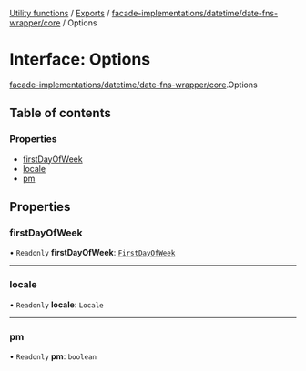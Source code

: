 [Utility functions](../index.md) / [Exports](../modules.md) / [facade-implementations/datetime/date-fns-wrapper/core](../modules/facade_implementations_datetime_date_fns_wrapper_core.md) / Options

# Interface: Options

[facade-implementations/datetime/date-fns-wrapper/core](../modules/facade_implementations_datetime_date_fns_wrapper_core.md).Options

## Table of contents

### Properties

- [firstDayOfWeek](facade_implementations_datetime_date_fns_wrapper_core.Options.md#firstdayofweek)
- [locale](facade_implementations_datetime_date_fns_wrapper_core.Options.md#locale)
- [pm](facade_implementations_datetime_date_fns_wrapper_core.Options.md#pm)

## Properties

### firstDayOfWeek

• `Readonly` **firstDayOfWeek**: [`FirstDayOfWeek`](../modules/facade_implementations_datetime_date_fns_wrapper_core.md#firstdayofweek)

___

### locale

• `Readonly` **locale**: `Locale`

___

### pm

• `Readonly` **pm**: `boolean`
